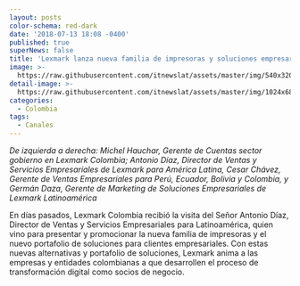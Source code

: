```yaml
---
layout: posts
color-schema: red-dark
date: '2018-07-13 18:08 -0400'
published: true
superNews: false
title: 'Lexmark lanza nueva familia de impresoras y soluciones empresariales '
image: >-
  https://raw.githubusercontent.com/itnewslat/assets/master/img/540x320/Lexmark-visita-p.jpg
detail-image: >-
  https://raw.githubusercontent.com/itnewslat/assets/master/img/1024x680/Lexmark-visita-g.jpg
categories:
  - Colombia
tags:
  - Canales
---
```


_De izquierda a derecha: Michel Hauchar, Gerente de Cuentas sector gobierno en Lexmark Colombia; Antonio Díaz, Director de Ventas y Servicios Empresariales de Lexmark para América Latina, Cesar Chávez, Gerente de Ventas Empresariales para Perú, Ecuador, Bolivia y Colombia,  y Germán Daza, Gerente de Marketing de Soluciones Empresariales de Lexmark Latinoamérica_

En días pasados, Lexmark Colombia recibió la visita del Señor Antonio Díaz, Director de Ventas y Servicios Empresariales para Latinoamérica, quien vino para presentar y promocionar la nueva familia de impresoras y el nuevo portafolio de soluciones para clientes empresariales. Con estas nuevas alternativas y portafolio de soluciones, Lexmark anima a las empresas y entidades colombianas a que desarrollen el proceso de transformación digital como socios de negocio.